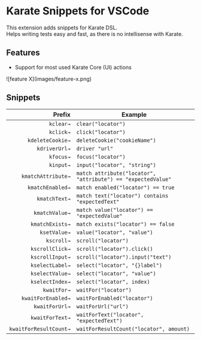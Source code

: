 # Karate Snippets for VSCode

This extension adds snippets for Karate DSL.\
Helps writing tests easy and fast, as there is no intellisense with Karate.

## Features

- Support for most used Karate Core (UI) actions

\!\[feature X\]\(images/feature-x.png\)

## Snippets

|                 Prefix | Example                                                      |
| ---------------------: | ------------------------------------------------------------ |
|              `kclear→` | `clear("locator")`                                           |
|              `kclick→` | `click("locator")`                                           |
|       `kdeleteCookie→` | `deleteCookie("cookieName")`                                 |
|          `kdriverUrl→` | `driver "url"`                                               |
|              `kfocus→` | `focus("locator")`                                           |
|              `kinput→` | `input("locator", "string")`                                 |
|     `kmatchAttribute→` | `match attribute("locator", "attribute") == "expectedValue"` |
|       `kmatchEnabled→` | `match enabled("locator") == true`                           |
|          `kmatchText→` | `match text("locator") contains "expectedText"`              |
|         `kmatchValue→` | `match value("locator") == "expectedValue"`                  |
|        `kmatchExists→` | `match exists("locator") == false`                           |
|           `ksetValue→` | `value("locator", "value")`                                  |
|             `kscroll→` | `scroll("locator")`                                          |
|        `kscrollClick→` | `scroll("locator").click()`                                  |
|        `kscrollInput→` | `scroll("locator").input("text")`                            |
|        `kselectLabel→` | `select("locator", "{}label")`                               |
|        `kselectValue→` | `select("locator", "value")`                                 |
|        `kselectIndex→` | `select("locator", index)`                                   |
|            `kwaitFor→` | `waitFor("locator")`                                         |
|     `kwaitForEnabled→` | `waitForEnabled("locator")`                                  |
|         `kwaitForUrl→` | `waitForUrl("url")`                                          |
|        `kwaitForText→` | `waitForText("locator", "expectedText")`                     |
| `kwaitForResultCount→` | `waitForResultCount("locator", amount)`                      |
